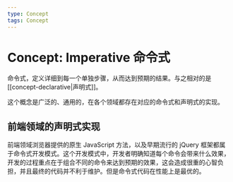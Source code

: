 ```yaml
---
type: Concept
tags: Concept
---
```


# Concept: Imperative 命令式

命令式，定义详细到每一个单独步骤，从而达到预期的结果。与之相对的是 [[concept-declarative|声明式]]。

这个概念是广泛的、通用的，在各个领域都存在对应的命令式和声明式的实现。

## 前端领域的声明式实现

前端领域浏览器提供的原生 JavaScript 方法，以及早期流行的 jQuery 框架都属于命令式开发模式。这个开发模式中，开发者明确知道每个命令会带来什么效果，开发的过程重点在于组合不同的命令来达到预期的效果，这会造成很重的心智负担，并且最终的代码并不利于维护。但是命令式代码在性能上是最优的。
